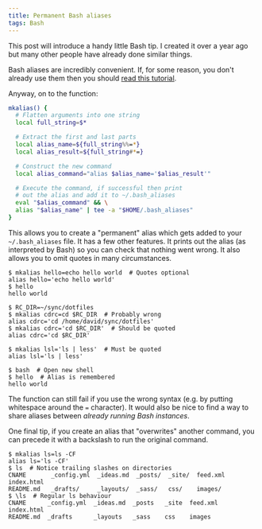 ```yaml
---
title: Permanent Bash aliases
tags: Bash
---
```


This post will introduce a handy little Bash tip. I created it over a year ago but many other people have already done similar things.

Bash aliases are incredibly convenient. If, for some reason, you don't already use them then you should [read this tutorial](https://www.digitalocean.com/community/tutorials/an-introduction-to-useful-bash-aliases-and-functions). 


Anyway, on to the function:

```bash
mkalias() {
  # Flatten arguments into one string
  local full_string=$*

  # Extract the first and last parts
  local alias_name=${full_string%%=*}
  local alias_result=${full_string#*=}

  # Construct the new command
  local alias_command="alias $alias_name='$alias_result'"

  # Execute the command, if successful then print 
  # out the alias and add it to ~/.bash_aliases
  eval "$alias_command" && \
  alias "$alias_name" | tee -a "$HOME/.bash_aliases"
}
```

This allows you to create a "permanent" alias which gets added to your `~/.bash_aliases` file. It has a few other features. It prints out the alias (as interpreted by Bash) so you can check that nothing went wrong. It also allows you to omit quotes in many circumstances. 

```console
$ mkalias hello=echo hello world  # Quotes optional
alias hello='echo hello world'
$ hello
hello world

$ RC_DIR=~/sync/dotfiles
$ mkalias cdrc=cd $RC_DIR  # Probably wrong
alias cdrc='cd /home/david/sync/dotfiles'
$ mkalias cdrc='cd $RC_DIR'  # Should be quoted
alias cdrc='cd $RC_DIR'

$ mkalias lsl='ls | less'  # Must be quoted
alias lsl='ls | less'

$ bash  # Open new shell
$ hello  # Alias is remembered
hello world
```

The function can still fail if you use the wrong syntax (e.g. by putting whitespace around the `=` character). It would also be nice to find a way to share aliases between *already running Bash instances*. 

One final tip, if you create an alias that "overwrites" another command, you can precede it with a backslash to run the original command.

```console
$ mkalias ls=ls -CF
alias ls='ls -CF'
$ ls  # Notice trailing slashes on directories
CNAME       _config.yml  _ideas.md  _posts/  _site/  feed.xml  index.html
README.md   _drafts/     _layouts/  _sass/   css/    images/
$ \ls  # Regular ls behaviour
CNAME      _config.yml  _ideas.md  _posts   _site  feed.xml  index.html
README.md  _drafts      _layouts   _sass    css    images
```
